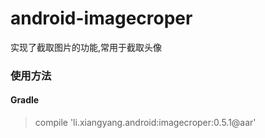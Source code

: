 # android-imagecroper

实现了截取图片的功能,常用于截取头像

### 使用方法
#### Gradle
>    compile 'li.xiangyang.android:imagecroper:0.5.1@aar'
